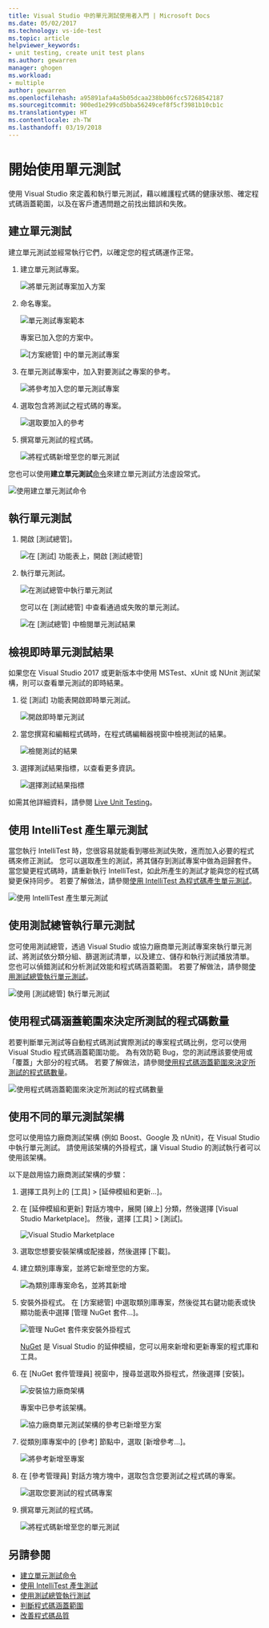 ```yaml
---
title: Visual Studio 中的單元測試使用者入門 | Microsoft Docs
ms.date: 05/02/2017
ms.technology: vs-ide-test
ms.topic: article
helpviewer_keywords:
- unit testing, create unit test plans
ms.author: gewarren
manager: ghogen
ms.workload:
- multiple
author: gewarren
ms.openlocfilehash: a95891afa4a5b05dcaa238bb06fcc57268542187
ms.sourcegitcommit: 900ed1e299cd5bba56249cef8f5cf3981b10cb1c
ms.translationtype: HT
ms.contentlocale: zh-TW
ms.lasthandoff: 03/19/2018
---
```

# <a name="get-started-with-unit-testing"></a>開始使用單元測試

使用 Visual Studio 來定義和執行單元測試，藉以維護程式碼的健康狀態、確定程式碼涵蓋範圍，以及在客戶遭遇問題之前找出錯誤和失敗。

## <a name="create-unit-tests"></a>建立單元測試

建立單元測試並經常執行它們，以確定您的程式碼運作正常。

1. 建立單元測試專案。

   ![將單元測試專案加入方案](media/createunittest1.png)

1. 命名專案。

   ![單元測試專案範本](media/createunittest2.png)

   專案已加入您的方案中。

   ![[方案總管] 中的單元測試專案](media/createunittest5.png)

1. 在單元測試專案中，加入對要測試之專案的參考。

   ![將參考加入您的單元測試專案](media/createunittest6.png)

1. 選取包含將測試之程式碼的專案。

   ![選取要加入的參考](media/createunittest7.png)

1. 撰寫單元測試的程式碼。

   ![將程式碼新增至您的單元測試](media/createunittest8.png)

您也可以使用**建立單元測試**[命令](create-unit-tests-menu.md)來建立單元測試方法虛設常式。

![使用建立單元測試命令](media/createunittestcommand2.png)

## <a name="run-unit-tests"></a>執行單元測試

1. 開啟 [測試總管]。

   ![在 [測試] 功能表上，開啟 [測試總管]](media/rununittest1.png)

1. 執行單元測試。

   ![在測試總管中執行單元測試](media/rununittest2.png)

   您可以在 [測試總管] 中查看通過或失敗的單元測試。

   ![在 [測試總管] 中檢閱單元測試結果](media/rununittest3.png)

## <a name="view-live-unit-test-results"></a>檢視即時單元測試結果

如果您在 Visual Studio 2017 或更新版本中使用 MSTest、xUnit 或 NUnit 測試架構，則可以查看單元測試的即時結果。

1. 從 [測試] 功能表開啟即時單元測試。

   ![開啟即時單元測試](media/live-test-results-start.png)

1. 當您撰寫和編輯程式碼時，在程式碼編輯器視窗中檢視測試的結果。

   ![檢閱測試的結果](media/live-test-results-ui.png)

1. 選擇測試結果指標，以查看更多資訊。

   ![選擇測試結果指標](media/live-test-results-details.png)

如需其他詳細資料，請參閱 [Live Unit Testing](../test/live-unit-testing-intro.md)。

## <a name="generate-unit-tests-with-intellitest"></a>使用 IntelliTest 產生單元測試

當您執行 IntelliTest 時，您很容易就能看到哪些測試失敗，進而加入必要的程式碼來修正測試。 您可以選取產生的測試，將其儲存到測試專案中做為迴歸套件。 當您變更程式碼時，請重新執行 IntelliTest，如此所產生的測試才能與您的程式碼變更保持同步。 若要了解做法，請參閱[使用 IntelliTest 為程式碼產生單元測試](../test/generate-unit-tests-for-your-code-with-intellitest.md)。

![使用 IntelliTest 產生單元測試](media/intellitest.png)

## <a name="run-unit-tests-with-test-explorer"></a>使用測試總管執行單元測試

您可使用測試總管，透過 Visual Studio 或協力廠商單元測試專案來執行單元測試、將測試依分類分組、篩選測試清單，以及建立、儲存和執行測試播放清單。 您也可以偵錯測試和分析測試效能和程式碼涵蓋範圍。 若要了解做法，請參閱[使用測試總管執行單元測試](../test/run-unit-tests-with-test-explorer.md)。

![使用 [測試總管] 執行單元測試](media/testexplorer.png)

## <a name="use-code-coverage-to-determine-how-much-code-is-being-tested"></a>使用程式碼涵蓋範圍來決定所測試的程式碼數量

若要判斷單元測試等自動程式碼測試實際測試的專案程式碼比例，您可以使用 Visual Studio 程式碼涵蓋範圍功能。 為有效防範 Bug，您的測試應該要使用或「覆蓋」大部分的程式碼。 若要了解做法，請參閱[使用程式碼涵蓋範圍來決定所測試的程式碼數量](../test/using-code-coverage-to-determine-how-much-code-is-being-tested.md)。

![使用程式碼涵蓋範圍來決定所測試的程式碼數量](media/codecoverage.png)

## <a name="use-a-different-unit-test-framework"></a>使用不同的單元測試架構

您可以使用協力廠商測試架構 (例如 Boost、Google 及 nUnit)，在 Visual Studio 中執行單元測試。 請使用該架構的外掛程式，讓 Visual Studio 的測試執行者可以使用該架構。

以下是啟用協力廠商測試架構的步驟：

1. 選擇工具列上的 [工具] > [延伸模組和更新...]。

1. 在 [延伸模組和更新] 對話方塊中，展開 [線上] 分類，然後選擇 [Visual Studio Marketplace]。 然後，選擇 [工具] > [測試]。

   ![Visual Studio Marketplace](media/extensions-and-updates-testing.png)

1. 選取您想要安裝架構或配接器，然後選擇 [下載]。

1. 建立類別庫專案，並將它新增至您的方案。

   ![為類別庫專案命名，並將其新增](media/create3rdpartyunittest3.png)

1. 安裝外掛程式。 在 [方案總管] 中選取類別庫專案，然後從其右鍵功能表或快顯功能表中選擇 [管理 NuGet 套件...]。

   ![管理 NuGet 套件來安裝外掛程式](media/create3rdpartyunittest3a.png)

   [NuGet](https://www.nuget.org/) 是 Visual Studio 的延伸模組，您可以用來新增和更新專案的程式庫和工具。

1. 在 [NuGet 套件管理員] 視窗中，搜尋並選取外掛程式，然後選擇 [安裝]。

   ![安裝協力廠商架構](media/create3rdpartyunittest4.png)

   專案中已參考該架構。

   ![協力廠商單元測試架構的參考已新增至方案](media/create3rdpartyunittest6.png)

1. 從類別庫專案中的 [參考] 節點中，選取 [新增參考...]。

   ![將參考新增至專案](media/createunittest6.png)

1. 在 [參考管理員] 對話方塊方塊中，選取包含您要測試之程式碼的專案。

   ![選取您要測試的程式碼專案](media/createunittest7.png)

1. 撰寫單元測試的程式碼。

   ![將程式碼新增至您的單元測試](media/create3rdpartyunittest7.png)

## <a name="see-also"></a>另請參閱

* [建立單元測試命令](create-unit-tests-menu.md)
* [使用 IntelliTest 產生測試](generate-unit-tests-for-your-code-with-intellitest.md)
* [使用測試總管執行測試](run-unit-tests-with-test-explorer.md)
* [判斷程式碼涵蓋範圍](using-code-coverage-to-determine-how-much-code-is-being-tested.md)
* [改善程式碼品質](improve-code-quality.md)